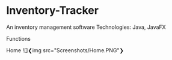 # Inventory-Tracker

An inventory management software
Technologies: Java, JavaFX

Functions

Home
![]❮img src="Screenshots/Home.PNG"❯
